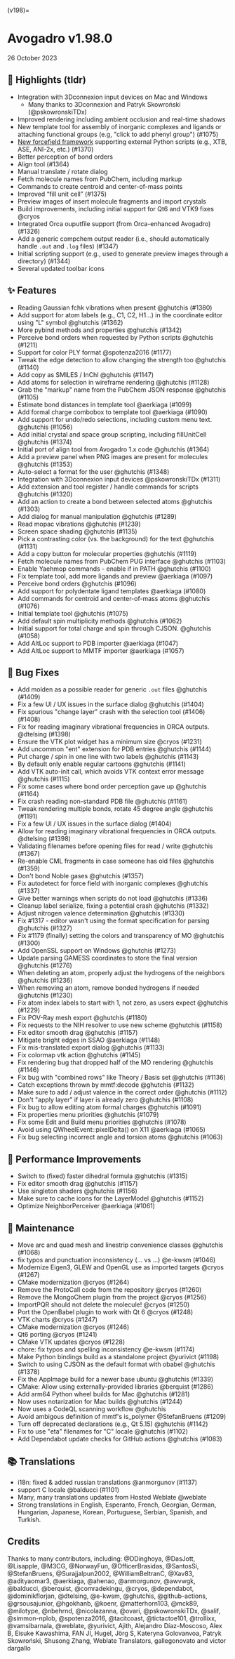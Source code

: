 (v198)=

# Avogadro v1.98.0

26 October 2023

## 🌟 Highlights (tldr)

- Integration with 3Dconnexion input devices on Mac and Windows
  - Many thanks to 3Dconnexion and Patryk Skowroński (@pskowronskiTDx)
- Improved rendering including ambient occlusion and real-time shadows
- New template tool for assembly of inorganic complexes and ligands or attaching functional groups (e.g, "click to add phenyl group") (#1075)
- [New forcefield framework](https://discuss.avogadro.cc/t/new-force-field-framework/4921?u=ghutchis) supporting external Python scripts (e.g., XTB, ASE, ANI-2x, etc.) (#1370)
- Better perception of bond orders
- Align tool (#1364)
- Manual translate / rotate dialog
- Fetch molecule names from PubChem, including markup
- Commands to create centroid and center-of-mass points
- Improved “fill unit cell” (#1375)
- Preview images of insert molecule fragments and import crystals
- Build improvements, including initial support for Qt6 and VTK9 fixes @cryos
- Integrated Orca ouputfile support (from Orca-enhanced Avogadro) (#1326)
- Add a generic compchem output reader (i.e., should automatically handle `.out` and `.log` files) (#1347)
- Initial scripting support (e.g., used to generate preview images through a directory) (#1344)
- Several updated toolbar icons

## ✨ Features

- Reading Gaussian fchk vibrations when present @ghutchis (#1380)
- Add support for atom labels (e.g., C1, C2, H1…) in the coordinate editor using "L" symbol @ghutchis (#1362)
- More pybind methods and properties @ghutchis (#1342)
- Perceive bond orders when requested by Python scripts @ghutchis (#1211)
- Support for color PLY format @spotenza2016 (#1177)
- Tweak the edge detection to allow changing the strength too @ghutchis (#1140)
- Add copy as SMILES / InChI @ghutchis (#1147)
- Add atoms for selection in wireframe rendering @ghutchis (#1128)
- Grab the "markup" name from the PubChem JSON response @ghutchis (#1105)
- Estimate bond distances in template tool @aerkiaga (#1099)
- Add formal charge combobox to template tool @aerkiaga (#1090)
- Add support for undo/redo selections, including custom menu text. @ghutchis (#1056)
- Add initial crystal and space group scripting, including fillUnitCell @ghutchis (#1374)
- Initial port of align tool from Avogadro 1.x code @ghutchis (#1364)
- Add a preview panel when PNG images are present for molecules @ghutchis (#1353)
- Auto-select a format for the user @ghutchis (#1348)
- Integration with 3Dconnexion input devices @pskowronskiTDx (#1311)
- Add extension and tool register / handle commands for scripts @ghutchis (#1320)
- Add an action to create a bond between selected atoms @ghutchis (#1303)
- Add dialog for manual manipulation @ghutchis (#1289)
- Read mopac vibrations @ghutchis (#1239)
- Screen space shading @ghutchis (#1135)
- Pick a contrasting color (vs. the background) for the text @ghutchis (#1131)
- Add a copy button for molecular properties @ghutchis (#1119)
- Fetch molecule names from PubChem PUG interface @ghutchis (#1103)
- Enable Yaehmop commands - enable if in PATH @ghutchis (#1100)
- Fix template tool, add more ligands and preview @aerkiaga (#1097)
- Perceive bond orders @ghutchis (#1096)
- Add support for polydentate ligand templates @aerkiaga (#1080)
- Add commands for centroid and center-of-mass atoms @ghutchis (#1076)
- Initial template tool @ghutchis (#1075)
- Add default spin multiplicity methods @ghutchis (#1062)
- Initial support for total charge and spin through CJSON. @ghutchis (#1058)
- Add AltLoc support to PDB importer @aerkiaga (#1047)
- Add AltLoc support to MMTF importer @aerkiaga (#1057)

## 🐛 Bug Fixes

- Add molden as a possible reader for generic `.out` files @ghutchis (#1409)
- Fix a few UI / UX issues in the surface dialog @ghutchis (#1404)
- Fix spurious "change layer" crash with the selection tool (#1406) (#1408)
- Fix for reading imaginary vibrational frequencies in ORCA outputs. @dtelsing (#1398)
- Ensure the VTK plot widget has a minimum size @cryos (#1231)
- Add uncommon "ent" extension for PDB entries @ghutchis (#1144)
- Put charge / spin in one line with two labels @ghutchis (#1143)
- By default only enable regular cartoons @ghutchis (#1141)
- Add VTK auto-init call, which avoids VTK context error message @ghutchis (#1115)
- Fix some cases where bond order perception gave up @ghutchis (#1164)
- Fix crash reading non-standard PDB file @ghutchis (#1161)
- Tweak rendering multiple bonds, rotate 45 degree angle @ghutchis (#1191)
- Fix a few UI / UX issues in the surface dialog (#1404)
- Allow for reading imaginary vibrational frequencies in ORCA outputs. @dtelsing (#1398)
- Validating filenames before opening files for read / write @ghutchis (#1367)
- Re-enable CML fragments in case someone has old files @ghutchis (#1359)
- Don't bond Noble gases @ghutchis (#1357)
- Fix autodetect for force field with inorganic complexes @ghutchis (#1337)
- Give better warnings when scripts do not load @ghutchis (#1336)
- Cleanup label serialize, fixing a potential crash @ghutchis (#1332)
- Adjust nitrogen valence determination @ghutchis (#1330)
- Fix #1317 - editor wasn't using the format specification for parsing @ghutchis (#1327)
- Fix #1179 (finally) setting the colors and transparency of MO @ghutchis (#1300)
- Add OpenSSL support on Windows @ghutchis (#1273)
- Update parsing GAMESS coordinates to store the final version @ghutchis (#1276)
- When deleting an atom, properly adjust the hydrogens of the neighbors @ghutchis (#1236)
- When removing an atom, remove bonded hydrogens if needed @ghutchis (#1230)
- Fix atom index labels to start with 1, not zero, as users expect @ghutchis (#1229)
- Fix POV-Ray mesh export @ghutchis (#1180)
- Fix requests to the NIH resolver to use new scheme @ghutchis (#1158)
- Fix editor smooth drag @ghutchis (#1157)
- Mitigate bright edges in SSAO @aerkiaga (#1148)
- Fix mis-translated export dialog @ghutchis (#1133)
- Fix colormap vtk action @ghutchis (#1145)
- Fix rendering bug that dropped half of the MO rendering @ghutchis (#1146)
- Fix bug with "combined rows" like Theory / Basis set @ghutchis (#1136)
- Catch exceptions thrown by mmtf:decode @ghutchis (#1132)
- Make sure to add / adjust valence in the correct order @ghutchis (#1112)
- Don't "apply layer" if layer is already zero @ghutchis (#1108)
- Fix bug to allow editing atom formal charges @ghutchis (#1091)
- Fix properties menu priorities @ghutchis (#1079)
- Fix some Edit and Build menu priorities @ghutchis (#1078)
- Avoid using QWheelEvent::pixelDelta() on X11 @aerkiaga (#1065)
- Fix bug selecting incorrect angle and torsion atoms @ghutchis (#1063)

## 🚀 Performance Improvements

- Switch to (fixed) faster dihedral formula @ghutchis (#1315)
- Fix editor smooth drag @ghutchis (#1157)
- Use singleton shaders @ghutchis (#1156)
- Make sure to cache icons for the LayerModel @ghutchis (#1152)
- Optimize NeighborPerceiver @aerkiaga (#1061)

## 🧰 Maintenance

- Move arc and quad mesh and linestrip convenience classes @ghutchis (#1068)
- fix typos and punctuation inconsistency (... vs …) @e-kwsm (#1046)
- Modernize Eigen3, GLEW and OpenGL use as imported targets @cryos (#1267)
- CMake modernization @cryos (#1264)
- Remove the ProtoCall code from the repository @cryos (#1260)
- Remove the MongoChem plugin from the project @cryos (#1256)
- ImportPQR should not delete the molecule! @cryos (#1250)
- Port the OpenBabel plugin to work with Qt 6 @cryos (#1248)
- VTK charts @cryos (#1247)
- CMake modernization @cryos (#1246)
- Qt6 porting @cryos (#1241)
- CMake VTK updates @cryos (#1228)
- chore: fix typos and spelling inconsistency @e-kwsm (#1174)
- Make Python bindings build as a standalone project @yurivict (#1198)
- Switch to using CJSON as the default format with obabel @ghutchis (#1378)
- Fix the AppImage build for a newer base ubuntu @ghutchis (#1339)
- CMake: Allow using externally-provided libraries @berquist (#1286)
- Add arm64 Python wheel builds for Mac @ghutchis (#1281)
- Now uses notarization for Mac builds @ghutchis (#1244)
- Now uses a CodeQL scanning workflow @ghutchis
- Avoid ambigous definition of mmtf's is\_polymer @StefanBruens (#1209)
- Turn off deprecated declarations (e.g., Qt 5.15) @ghutchis (#1142)
- Fix to use "eta" filenames for "C" locale @ghutchis (#1102)
- Add Dependabot update checks for GitHub actions @ghutchis (#1083)

## 📚 Translations

- i18n: fixed \& added russian translations @anmorgunov (#1137)
- support C locale @balducci (#1101)
- Many, many translations updates from Hosted Weblate @weblate
- Strong translations in English, Esperanto, French, Georgian, German, Hungarian, Japanese, Korean, Portuguese, Serbian, Spanish, and Turkish.

## Credits

Thanks to many contributors, including: @DDinghoya, @DasJott, @Lisapple, @M3CG, @NorwayFun, @OfficerBrasidas, @SantosSi, @StefanBruens, @Surajjalpun2002, @WilliamBeltranC, @Xav83, @adityaomar3, @aerkiaga, @ahenao, @anmorgunov, @awvwgk, @balducci, @berquist, @comradekingu, @cryos, @dependabot, @dominikflorjan, @dtelsing, @e-kwsm, @ghutchis, @github-actions, @grsousajunior, @hgokhanb, @koenr, @matterhorn103, @mck89, @milotype, @nbehrnd, @nicolazanna, @ovari, @pskowronskiTDx, @salif, @simmon-nplob, @spotenza2016, @tacitcoast, @tictactoe101, @trollixx, @vamsibarnala, @weblate, @yurivict, Ajith, Alejandro Díaz-Moscoso, Alex B, Eisuke Kawashima, FAN JI, Hugel, Jörg S, Kateryna Golovanvoa, Patryk Skowroński, Shusong Zhang, Weblate Translators, gallegonovato and victor dargallo
